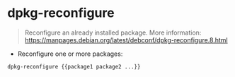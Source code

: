 # dpkg-reconfigure

> Reconfigure an already installed package.
> More information: <https://manpages.debian.org/latest/debconf/dpkg-reconfigure.8.html>

- Reconfigure one or more packages:

`dpkg-reconfigure {{package1 package2 ...}}`
